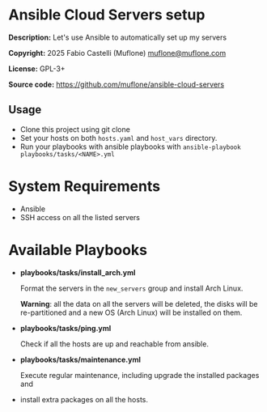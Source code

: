 # Ansible Cloud Servers setup

**Description:** Let's use Ansible to automatically set up my servers

**Copyright:** 2025 Fabio Castelli (Muflone) <muflone@muflone.com>

**License:** GPL-3+

**Source code:** https://github.com/muflone/ansible-cloud-servers

## Usage

- Clone this project using git clone
- Set your hosts on both `hosts.yaml` and `host_vars` directory.
- Run your playbooks with ansible playbooks with
`ansible-playbook playbooks/tasks/<NAME>.yml`

# System Requirements

* Ansible
* SSH access on all the listed servers

# Available Playbooks

- **playbooks/tasks/install_arch.yml**

  Format the servers in the `new_servers` group and install Arch Linux.

  **Warning**: all the data on all the servers will be deleted, the disks will
  be re-partitioned and a new OS (Arch Linux) will be installed on them.
- **playbooks/tasks/ping.yml**

  Check if all the hosts are up and reachable from ansible.
- **playbooks/tasks/maintenance.yml**

  Execute regular maintenance, including upgrade the installed packages and
- install extra packages on all the hosts.
